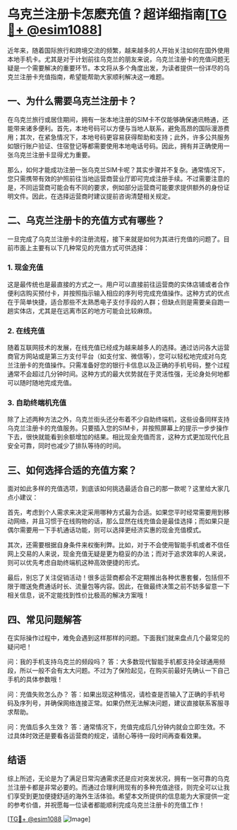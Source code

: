# 乌克兰注册卡怎麽充值？超详细指南[[TG💪+ @esim1088](https://t.me/s/esim1088)]

近年来，随着国际旅行和跨境交流的频繁，越来越多的人开始关注如何在国外使用本地手机卡。尤其是对于计划前往乌克兰的朋友来说，乌克兰注册卡的充值问题无疑是一个需要解决的重要环节。本文将从多个角度出发，为读者提供一份详尽的乌克兰注册卡充值指南，希望能帮助大家顺利解决这一难题。

## 一、为什么需要乌克兰注册卡？

在乌克兰旅行或居住期间，拥有一张本地注册的SIM卡不仅能够确保通讯畅通，还能带来诸多便利。首先，本地号码可以方便与当地人联系，避免高昂的国际漫游费用；其次，在紧急情况下，本地号码更容易获得帮助和支持；此外，许多公共服务如银行账户验证、住宿登记等都需要使用本地电话号码。因此，拥有并正确使用一张乌克兰注册卡显得尤为重要。

那么，如何才能成功注册一张乌克兰SIM卡呢？其实步骤并不复杂。通常情况下，您只需携带有效的护照前往当地运营商营业厅即可完成注册手续。不过需要注意的是，不同运营商可能会有不同的要求，例如部分运营商可能要求提供额外的身份证明文件。因此，在选择运营商时建议提前咨询清楚相关规定。

## 二、乌克兰注册卡的充值方式有哪些？

一旦完成了乌克兰注册卡的注册流程，接下来就是如何为其进行充值的问题了。目前市面上主要有以下几种常见的充值方式可供选择：

### 1. 现金充值

这是最传统也是最直接的方式之一。用户可以直接前往运营商的实体店铺或者合作便利店购买预付卡，并按照指示输入相应的序列号完成充值操作。这种方式的优点在于简单快捷，适合那些不太熟悉电子支付手段的人群；但缺点则是需要亲自跑一趟实体店，尤其是在远离市区的地方可能会比较麻烦。

### 2. 在线充值

随着互联网技术的发展，在线充值已经成为越来越多人的选择。通过访问各大运营商官方网站或是第三方支付平台（如支付宝、微信等），您可以轻松地完成对乌克兰注册卡的充值操作。只需准备好您的银行卡信息以及正确的手机号码，整个过程通常不会超过几分钟时间。这种方式的最大优势就在于灵活性强，无论身处何地都可以随时随地完成充值。

### 3. 自助终端机充值

除了上述两种方法之外，乌克兰街头还分布着不少自助终端机，这些设备同样支持乌克兰注册卡的充值服务。只要插入您的SIM卡，并按照屏幕上的提示一步步操作下去，很快就能看到余额增加的结果。相比现金充值而言，这种方式更加现代化且安全可靠，同时也减少了排队等待的时间。

## 三、如何选择合适的充值方案？

面对如此多样的充值选项，到底该如何挑选最适合自己的那一款呢？这里给大家几点小建议：

首先，考虑到个人需求来决定采用哪种方式最为合适。如果您平时经常需要用到移动网络，并且习惯于在线购物的话，那么显然在线充值会是最佳选择；而如果只是偶尔需要用一下手机通话功能，则可以选择更经济实惠的现金充值模式。

其次，还需要根据自身条件来权衡利弊。比如，对于不会使用智能手机或者不信任网上交易的人来说，现金充值无疑是更为稳妥的办法；而对于追求效率的人来说，则可以优先考虑自助终端机这种高效便捷的形式。

最后，别忘了关注促销活动！很多运营商都会不定期推出各种优惠套餐，包括但不限于赠送免费通话时长、流量包等内容。因此，在做最终决策之前不妨多留意一下相关信息，说不定能找到性价比极高的解决方案哦！

## 四、常见问题解答

在实际操作过程中，难免会遇到这样那样的问题。下面我们就来盘点几个最常见的疑问吧！

问：我的手机支持乌克兰的频段吗？
答：大多数现代智能手机都支持全球通用频段，所以一般不会有太大问题。不过为了保险起见，在购买前最好先确认一下自己手机的具体参数哦！

问：充值失败怎么办？
答：如果出现这种情况，请检查是否输入了正确的手机号码及序列号，并确保网络连接正常。如果仍然无法解决问题，建议直接联系客服寻求帮助。

问：充值后多久生效？
答：通常情况下，充值完成后几分钟内就会立即生效。不过具体时效还是要看各运营商的规定，请耐心等待一段时间再查看效果。

## 结语

综上所述，无论是为了满足日常沟通需求还是应对突发状况，拥有一张可靠的乌克兰注册卡都是非常必要的。而通过合理利用现有的多种充值途径，则完全可以让我们享受到更加便捷舒适的海外生活体验。希望本文所提供的信息能为大家提供一定的参考价值，并祝愿每一位读者都能顺利完成乌克兰注册卡的充值工作！

[[TG💪+ @esim1088](https://t.me/s/esim1088) ![Image](https://i.postimg.cc/4NQfJmqS/Snipaste-2025-05-13-00-14-12.png)]